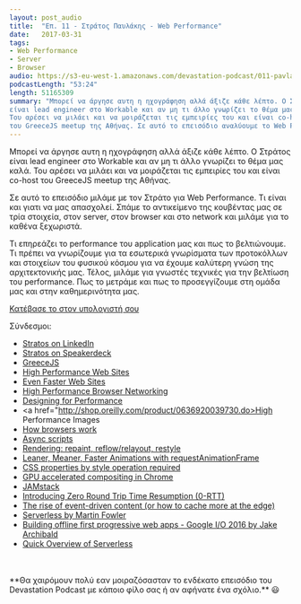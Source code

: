 ```yaml
---
layout: post_audio
title:  "Επ. 11 - Στράτος Παυλάκης - Web Performance"
date:   2017-03-31
tags:
- Web Performance
- Server
- Browser
audio: https://s3-eu-west-1.amazonaws.com/devastation-podcast/011-pavlakis-web-performance.mp3
podcastLength: "53:24"
length: 51165309
summary: "Μπορεί να άργησε αυτη η ηχογράφηση αλλά άξιζε κάθε λέπτο. Ο Στράτος
είναι lead engineer στο Workable και αν μη τι άλλο γνωρίζει το θέμα μας καλά.
Του αρέσει να μιλάει και να μοιράζεται τις εμπειρίες του και είναι co-host
του GreeceJS meetup της Αθήνας. Σε αυτό το επεισόδιο αναλύουμε το Web Performance."
---
```

Μπορεί να άργησε αυτη η ηχογράφηση αλλά άξιζε κάθε λέπτο. Ο Στράτος είναι lead engineer
στο Workable και αν μη τι άλλο γνωρίζει το θέμα μας καλά. Του αρέσει να μιλάει και να
μοιράζεται τις εμπειρίες του και είναι co-host του GreeceJS meetup της Αθήνας.

Σε αυτό το επεισόδιο μιλάμε με τον Στράτο για Web Performance. Τι είναι και γιατι να μας
απασχολεί. Σπάμε το αντικείμενο της κουβέντας μας σε τρία στοιχεία, στον server, στον browser
και στο network και μιλάμε για το καθένα ξεχωριστά.

Τι επηρεάζει το performance του application μας και πως το βελτιώνουμε. Τι πρέπει να
γνωρίζουμε για τα εσωτερικά γνωρίσματα των προτοκόλλων και στοιχείων του φυσικού κόσμου
για να έχουμε καλύτερη γνώση της αρχιτεκτονικής μας. Τέλος, μιλάμε για γνωστές τεχνικές
για την βελτίωση του performance. Πως το μετράμε και πως το προσεγγίζουμε στη ομάδα μας
και στην καθημερινότητα μας.

<a href="{{page.audio}}" target="_blank"><i class="fa fa-cloud-download"></i> Κατέβασε το στον υπολογιστή σου</a>

Σύνδεσμοι:

* <a href="https://www.linkedin.com/in/spavlakis/" target="_blank">Stratos on LinkedIn</a>
* <a href="https://speakerdeck.com/pavlakis" target="_blank">Stratos on Speakerdeck</a>
* <a href="greecejs.org" target="_blank">GreeceJS</a>
* <a href="https://www.amazon.com/gp/product/0596529309" target="_blank">High Performance Web Sites</a>
* <a href="https://www.amazon.com/gp/product/0596522304" target="_blank">Even Faster Web Sites</a>
* <a href="https://hpbn.co/" target="_blank">High Performance Browser Networking</a>
* <a href="http://designingforperformance.com/" target="_blank">Designing for Performance</a>
* <a href="http://shop.oreilly.com/product/0636920039730.do>High Performance Images</a>
* <a href="https://www.html5rocks.com/en/tutorials/internals/howbrowserswork/" target="_blank">How browsers work</a>
* <a href="https://www.igvita.com/2014/05/20/script-injected-async-scripts-considered-harmful/" target="_blank">Async scripts</a>
* <a href="https://www.phpied.com/rendering-repaint-reflowrelayout-restyle/" target="_blank">Rendering: repaint, reflow/relayout, restyle</a>
* <a href="https://www.html5rocks.com/en/tutorials/speed/animations/" target="_blank">Leaner, Meaner, Faster Animations with requestAnimationFrame</a>
* <a href="https://docs.google.com/a/workable.com/spreadsheets/d/1Hvi0nu2wG3oQ51XRHtMv-A_ZlidnwUYwgQsPQUg1R2s/pub?single=true&gid=0&output=html" target="_blank">CSS properties by style operation required</a>
* <a href="http://www.chromium.org/developers/design-documents/gpu-accelerated-compositing-in-chrome" target="_blank">GPU accelerated compositing in Chrome</a>
* <a href="https://jamstack.org/" target="_blank">JAMstack</a>
* <a href="https://blog.cloudflare.com/introducing-0-rtt/" target="_blank">Introducing Zero Round Trip Time Resumption (0-RTT)</a>
* <a href="https://www.fastly.com/blog/rise-event-driven-content-or-how-cache-more-edge" target="_blank">The rise of event-driven content (or how to cache more at the edge)</a>
* <a href="https://martinfowler.com/articles/serverless.html" target="_blank">Serverless by Martin Fowler</a>
* <a href="https://www.youtube.com/watch?v=cmGr0RszHc8" target="_blank">Building offline first progressive web apps - Google I/O 2016 by Jake Archibald</a>
* <a href="https://www.oreilly.com/ideas/a-quick-overview-of-serverless" target="_blank">Quick Overview of Serverless</a>

<br/>
<br/>
**Θα χαιρόμουν πολύ εαν μοιραζόσασταν το ενδέκατο επεισόδιο του Devastation
Podcast με κάποιο φίλο σας ή αν αφήνατε ένα σχόλιο.** 😃
